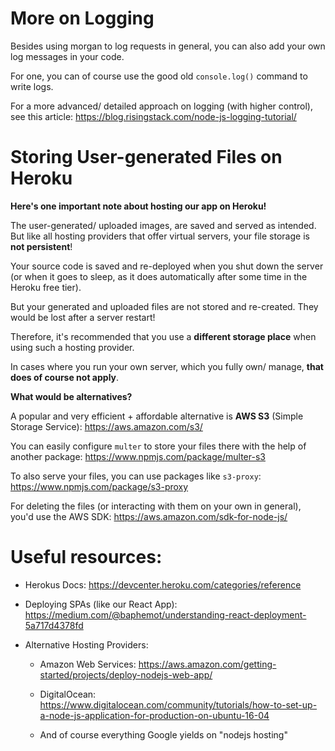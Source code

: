 # More on Logging

Besides using morgan to log requests in general, you can also add your own log messages in your code.

For one, you can of course use the good old `console.log()` command to write logs.

For a more advanced/ detailed approach on logging (with higher control), see this article: https://blog.risingstack.com/node-js-logging-tutorial/

# Storing User-generated Files on Heroku

**Here's one important note about hosting our app on Heroku!**

The user-generated/ uploaded images, are saved and served as intended. But like all hosting providers that offer virtual servers, your file storage is **not persistent**!

Your source code is saved and re-deployed when you shut down the server (or when it goes to sleep, as it does automatically after some time in the Heroku free tier).

But your generated and uploaded files are not stored and re-created. They would be lost after a server restart!

Therefore, it's recommended that you use a **different storage place** when using such a hosting provider.

In cases where you run your own server, which you fully own/ manage, **that does of course not apply**.

**What would be alternatives?**

A popular and very efficient + affordable alternative is **AWS S3** (Simple Storage Service): https://aws.amazon.com/s3/

You can easily configure `multer` to store your files there with the help of another package: https://www.npmjs.com/package/multer-s3

To also serve your files, you can use packages like `s3-proxy`: https://www.npmjs.com/package/s3-proxy

For deleting the files (or interacting with them on your own in general), you'd use the AWS SDK: https://aws.amazon.com/sdk-for-node-js/

# Useful resources:

- Herokus Docs: https://devcenter.heroku.com/categories/reference

- Deploying SPAs (like our React App): https://medium.com/@baphemot/understanding-react-deployment-5a717d4378fd

- Alternative Hosting Providers:

    - Amazon Web Services: https://aws.amazon.com/getting-started/projects/deploy-nodejs-web-app/

    - DigitalOcean: https://www.digitalocean.com/community/tutorials/how-to-set-up-a-node-js-application-for-production-on-ubuntu-16-04

    - And of course everything Google yields on "nodejs hosting"
